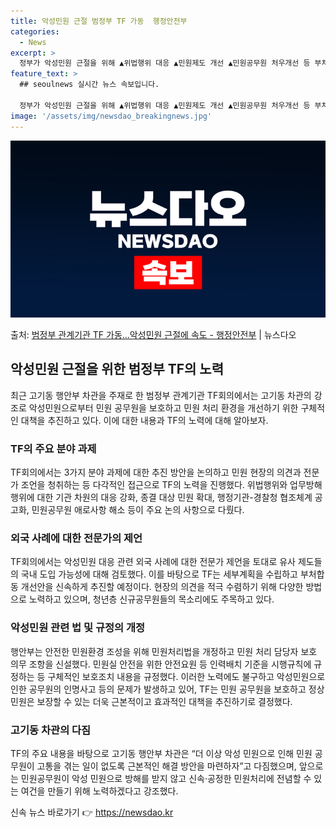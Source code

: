 ```yaml
---
title: 악성민원 근절 범정부 TF 가동  행정안전부
categories:
  - News
excerpt: >
  정부가 악성민원 근절을 위해 ▲위법행위 대응 ▲민원제도 개선 ▲민원공무원 처우개선 등 부처합동 개선안을 마련…
feature_text: >
  ## seoulnews 실시간 뉴스 속보입니다.

  정부가 악성민원 근절을 위해 ▲위법행위 대응 ▲민원제도 개선 ▲민원공무원 처우개선 등 부처합동 개선안을 마련…
image: '/assets/img/newsdao_breakingnews.jpg'
---
```


![뉴스다오 속보](/assets/img/newsdao_breakingnews.jpg)

<p>출처: <a href="https://newsdao.kr/3386" rel="dofollow">범정부 관계기관 TF 가동…악성민원 근절에 속도 - 행정안전부</a> | 뉴스다오</p>

<h2 data-ke-size="size26">악성민원 근절을 위한 범정부 TF의 노력</h2>
<p data-ke-size="size16">최근 고기동 행안부 차관을 주재로 한 범정부 관계기관 TF회의에서는 고기동 차관의 강조로 악성민원으로부터 민원 공무원을 보호하고 민원 처리 환경을 개선하기 위한 구체적인 대책을 추진하고 있다. 이에 대한 내용과 TF의 노력에 대해 알아보자.</p>

<h3>TF의 주요 분야 과제</h3>
<p data-ke-size="size16">TF회의에서는 3가지 분야 과제에 대한 추진 방안을 논의하고 민원 현장의 의견과 전문가 조언을 청취하는 등 다각적인 접근으로 TF의 노력을 진행했다. 위법행위와 업무방해행위에 대한 기관 차원의 대응 강화, 종결 대상 민원 확대, 행정기관-경찰청 협조체계 공고화, 민원공무원 애로사항 해소 등이 주요 논의 사항으로 다뤘다.</p>

<h3>외국 사례에 대한 전문가의 제언</h3>
<p data-ke-size="size16">TF회의에서는 악성민원 대응 관련 외국 사례에 대한 전문가 제언을 토대로 유사 제도들의 국내 도입 가능성에 대해 검토했다. 이를 바탕으로 TF는 세부계획을 수립하고 부처합동 개선안을 신속하게 추진할 예정이다. 현장의 의견을 적극 수렴하기 위해 다양한 방법으로 노력하고 있으며, 청년층 신규공무원들의 목소리에도 주목하고 있다.</p>

<h3>악성민원 관련 법 및 규정의 개정</h3>
<p data-ke-size="size16">행안부는 안전한 민원환경 조성을 위해 민원처리법을 개정하고 민원 처리 담당자 보호 의무 조항을 신설했다. 민원실 안전을 위한 안전요원 등 인력배치 기준을 시행규칙에 규정하는 등 구체적인 보호조치 내용을 규정했다. 이러한 노력에도 불구하고 악성민원으로 인한 공무원의 인명사고 등의 문제가 발생하고 있어, TF는 민원 공무원을 보호하고 정상민원은 보장할 수 있는 더욱 근본적이고 효과적인 대책을 추진하기로 결정했다.</p>

<h3>고기동 차관의 다짐</h3>
<p data-ke-size="size16">TF의 주요 내용을 바탕으로 고기동 행안부 차관은 “더 이상 악성 민원으로 인해 민원 공무원이 고통을 겪는 일이 없도록 근본적인 해결 방안을 마련하자”고 다짐했으며, 앞으로는 민원공무원이 악성 민원으로 방해를 받지 않고 신속·공정한 민원처리에 전념할 수 있는 여건을 만들기 위해 노력하겠다고 강조했다.</p> 

신속 뉴스 바로가기 👉 <a href="https://newsdao.kr" rel="dofollow">https://newsdao.kr</a>


